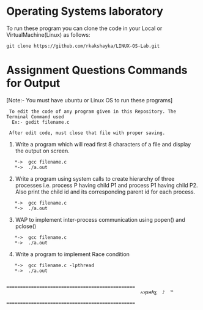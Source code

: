 Operating Systems laboratory
======================================
To run these program you can clone the code in your Local or VirtualMachine(Linux) as follows: 
```
git clone https://github.com/rkakshayka/LINUX-OS-Lab.git
```
Assignment Questions Commands for Output
========================================
[Note:- You must have ubuntu or Linux OS to run these programs]
```
 To edit the code of any program given in this Repository. The Terminal Command used 
  Ex:- gedit filename.c 
  
 After edit code, must close that file with proper saving.
```
1. Write a program which will read first 8 characters of a file and display the output on screen.
```
   *->  gcc filename.c
   *->  ./a.out
```
2. Write a program using system calls to create hierarchy of three processes i.e. process P having child P1 and process P1 having child P2. Also print the child id and its corresponding parent id for each process.
```
   *->  gcc filename.c
   *->  ./a.out
```
3. WAP to implement inter-process communication using popen() and pclose()
```
   *->  gcc filename.c
   *->  ./a.out
```
4. Write a program to implement Race condition
```
   *->  gcc filename.c -lpthread
   *->  ./a.out
```
                                  ===============================================
                                                     ⩜ʞsʜ₳ɣ  ♪  ™ 
                                  =============================================== 
